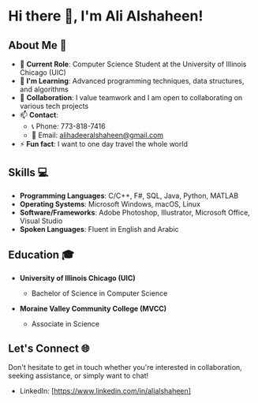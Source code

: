 # Hi there 👋, I'm Ali Alshaheen!

## About Me 📝
- 🔭 **Current Role**: Computer Science Student at the University of Illinois Chicago (UIC)
- 🌱 **I'm Learning**: Advanced programming techniques, data structures, and algorithms
- 👯 **Collaboration**: I value teamwork and I am open to collaborating on various tech projects
- 📫 **Contact**: 
  - 📞 Phone: 773-818-7416
  - 📧 Email: [alihadeeralshaheen@gmail.com](mailto:alihadeeralshaheen@gmail.com)
- ⚡ **Fun fact**: I want to one day travel the whole world

## Skills 💻
- **Programming Languages**: C/C++, F#, SQL, Java, Python, MATLAB
- **Operating Systems**: Microsoft Windows, macOS, Linux
- **Software/Frameworks**: Adobe Photoshop, Illustrator, Microsoft Office, Visual Studio
- **Spoken Languages**: Fluent in English and Arabic

## Education 🎓
- **University of Illinois Chicago (UIC)**
  - Bachelor of Science in Computer Science
 
- **Moraine Valley Community College (MVCC)**
  - Associate in Science

## Let's Connect 🌐
Don't hesitate to get in touch whether you're interested in collaboration, seeking assistance, or simply want to chat!

- LinkedIn: [https://www.linkedin.com/in/alialshaheen]
